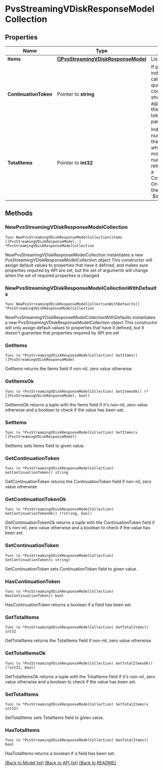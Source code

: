 # PvsStreamingVDiskResponseModelCollection

## Properties

Name | Type | Description | Notes
------------ | ------------- | ------------- | -------------
**Items** | [**[]PvsStreamingVDiskResponseModel**](PvsStreamingVDiskResponseModel.md) | List of items. | 
**ContinuationToken** | Pointer to **string** | If present, indicates to the caller that the query was not complete, and they should call the API again specifying the continuation token as a query parameter. | [optional] 
**TotalItems** | Pointer to **int32** | Indicates the total number of items in the collection, which may be more than the number of Items returned, if there is a ContinuationToken.  Only returned in the response to &#x60;$search&#x60; APIs. | [optional] 

## Methods

### NewPvsStreamingVDiskResponseModelCollection

`func NewPvsStreamingVDiskResponseModelCollection(items []PvsStreamingVDiskResponseModel, ) *PvsStreamingVDiskResponseModelCollection`

NewPvsStreamingVDiskResponseModelCollection instantiates a new PvsStreamingVDiskResponseModelCollection object
This constructor will assign default values to properties that have it defined,
and makes sure properties required by API are set, but the set of arguments
will change when the set of required properties is changed

### NewPvsStreamingVDiskResponseModelCollectionWithDefaults

`func NewPvsStreamingVDiskResponseModelCollectionWithDefaults() *PvsStreamingVDiskResponseModelCollection`

NewPvsStreamingVDiskResponseModelCollectionWithDefaults instantiates a new PvsStreamingVDiskResponseModelCollection object
This constructor will only assign default values to properties that have it defined,
but it doesn't guarantee that properties required by API are set

### GetItems

`func (o *PvsStreamingVDiskResponseModelCollection) GetItems() []PvsStreamingVDiskResponseModel`

GetItems returns the Items field if non-nil, zero value otherwise.

### GetItemsOk

`func (o *PvsStreamingVDiskResponseModelCollection) GetItemsOk() (*[]PvsStreamingVDiskResponseModel, bool)`

GetItemsOk returns a tuple with the Items field if it's non-nil, zero value otherwise
and a boolean to check if the value has been set.

### SetItems

`func (o *PvsStreamingVDiskResponseModelCollection) SetItems(v []PvsStreamingVDiskResponseModel)`

SetItems sets Items field to given value.


### GetContinuationToken

`func (o *PvsStreamingVDiskResponseModelCollection) GetContinuationToken() string`

GetContinuationToken returns the ContinuationToken field if non-nil, zero value otherwise.

### GetContinuationTokenOk

`func (o *PvsStreamingVDiskResponseModelCollection) GetContinuationTokenOk() (*string, bool)`

GetContinuationTokenOk returns a tuple with the ContinuationToken field if it's non-nil, zero value otherwise
and a boolean to check if the value has been set.

### SetContinuationToken

`func (o *PvsStreamingVDiskResponseModelCollection) SetContinuationToken(v string)`

SetContinuationToken sets ContinuationToken field to given value.

### HasContinuationToken

`func (o *PvsStreamingVDiskResponseModelCollection) HasContinuationToken() bool`

HasContinuationToken returns a boolean if a field has been set.

### GetTotalItems

`func (o *PvsStreamingVDiskResponseModelCollection) GetTotalItems() int32`

GetTotalItems returns the TotalItems field if non-nil, zero value otherwise.

### GetTotalItemsOk

`func (o *PvsStreamingVDiskResponseModelCollection) GetTotalItemsOk() (*int32, bool)`

GetTotalItemsOk returns a tuple with the TotalItems field if it's non-nil, zero value otherwise
and a boolean to check if the value has been set.

### SetTotalItems

`func (o *PvsStreamingVDiskResponseModelCollection) SetTotalItems(v int32)`

SetTotalItems sets TotalItems field to given value.

### HasTotalItems

`func (o *PvsStreamingVDiskResponseModelCollection) HasTotalItems() bool`

HasTotalItems returns a boolean if a field has been set.


[[Back to Model list]](../README.md#documentation-for-models) [[Back to API list]](../README.md#documentation-for-api-endpoints) [[Back to README]](../README.md)



